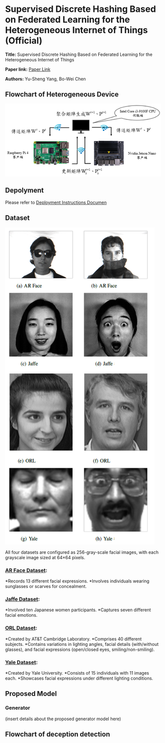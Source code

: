 # Supervised Discrete Hashing Based on Federated Learning for the Heterogeneous Internet of Things (Official)


**Title:** Supervised Discrete Hashing Based on Federated
Learning for the Heterogeneous Internet of Things

**Paper link:** [Paper Link](https://ndltd.ncl.edu.tw/cgi-bin/gs32/gsweb.cgi/ccd=ky58RT/record?r1=1&h1=7)

**Authors:** Yu-Sheng Yang, Bo-Wei Chen

## Flowchart of Heterogeneous Device  
![image](https://github.com/YANGYUSHENG8338/FedSDH-for-IoT/blob/master/img/FedSDHforIoT.png)

## Depolyment 
Please refer to [Deployment Instructions Documen](https://github.com/YANGYUSHENG8338/FedSDH-for-IoT/blob/master/Deployment%20Instructions%20Documen.pdf)

## Dataset
![image](https://github.com/YANGYUSHENG8338/FedSDH-for-IoT/blob/master/img/Dataset_pic.png)

All four datasets are configured as 256-gray-scale facial images, with each grayscale image sized at 64×64 pixels.

### [AR Face Dataset](https://www2.ece.ohio-state.edu/~aleix/ARdatabase.html):
*Records 13 different facial expressions.
*Involves individuals wearing sunglasses or scarves for concealment.

### [Jaffe Dataset](https://paperswithcode.com/dataset/jaffe):
*Involved ten Japanese women participants.
*Captures seven different facial emotions.

### [ORL Dataset](https://paperswithcode.com/dataset/orl):
*Created by AT&T Cambridge Laboratory.
*Comprises 40 different subjects.
*Contains variations in lighting angles, facial details (with/without glasses), and facial expressions (open/closed eyes, smiling/non-smiling).

### [Yale Dataset](https://cvc.cs.yale.edu/cvc/projects/yalefaces/yalefaces.html):
*Created by Yale University.
*Consists of 15 individuals with 11 images each.
*Showcases facial expressions under different lighting conditions.

## Proposed Model

### Generator

(insert details about the proposed generator model here)

## Flowchart of deception detection

